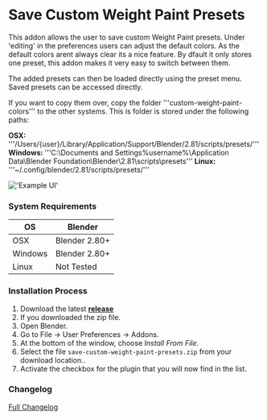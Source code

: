 # Save Custom Weight Paint Presets

This addon allows the user to save custom Weight Paint presets. Under 'editing' in the preferences users can adjust the default colors. As the default colors arent always clear its a nice feature. By dfault it only stores one preset, this addon makes it very easy to switch between them.

The added presets can then be loaded directly using the preset menu. Saved presets can be accessed directly.

If you want to copy them over, copy the folder '''custom-weight-paint-colors''' to the other systems. This is folder is stored under the following paths:

<b>OSX: </b>'''/Users/{user}/Library/Application/Support/Blender/2.81/scripts/presets/'''
<b>Windows: </b>'''C:\Documents and Settings\%username%\Application Data\Blender Foundation\Blender\2.81\scripts\presets\'''
<b>Linux: </b>'''~/.config/blender/2.81/scripts/presets/'''

!['Example UI'](https://raw.githubusercontent.com/wiki/schroef/Save-Custom-Weight-Paint-Presets/images/save-weight-paint-presets-v001.jpg?v22072021)


### System Requirements

| **OS** | **Blender** |
| ------------- | ------------- |
| OSX | Blender 2.80+ |
| Windows | Blender 2.80+ |
| Linux | Not Tested |


### Installation Process

1. Download the latest <b>[release](https://github.com/schroef/Save-Custom-Weight-Paint-Presets/releases/)</b>
2. If you downloaded the zip file.
3. Open Blender.
4. Go to File -> User Preferences -> Addons.
5. At the bottom of the window, choose *Install From File*.
6. Select the file `save-custom-weight-paint-presets.zip` from your download location..
7. Activate the checkbox for the plugin that you will now find in the list.


### Changelog
[Full Changelog](CHANGELOG.md)

<!--
- Fill in data
 -
 -
-->

